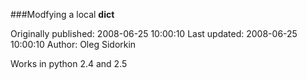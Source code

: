 ###Modfying a local __dict__

Originally published: 2008-06-25 10:00:10
Last updated: 2008-06-25 10:00:10
Author: Oleg Sidorkin

Works in python 2.4 and 2.5